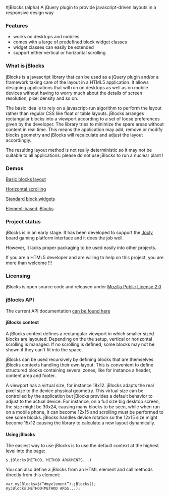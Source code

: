 #jBlocks (alpha)
A jQuery plugin to provide javascript-driven layouts in a responsive design way

### Features

* works on desktops and mobiles
* comes with a large of predefined block widget classes
* widget classes can easily be extended
* support either vertical or horizontal scrolling

### What is jBlocks

jBlocks is a javascript library that can be used as a jQuery plugin and/or a framework taking care of the layout in a HTML5 application. 
It allows designing applications that will run on desktops as well as on mobile devices without having to worry much about the details of screen resolution, pixel density and so on.

The basic idea is to rely on a javascript-run algorithm to perform the layout rather than regular CSS like float or table layouts. jBlocks arranges rectangular blocks into a viewport according to a set of loose preferences given by the developer. The library tries to minimize the spare areas without content in real time. This means the application may add, remove or modify blocks geometry and jBlocks will recalculate and adjust the layout accordingly.

The resulting layout method is not really deterministic so it may not be suitable to all applications: please do not use jBlocks to run a nuclear plant !

### Demos

[Basic blocks layout](http://mig-.github.com/jBlocks/demo/demo1.html)

[Horizontal scrolling](http://mig-.github.com/jBlocks/demo/demo2.html)

[Standard block widgets](http://mig-.github.com/jBlocks/demo/demo3.html)

[Element-based jBlocks](http://mig-.github.com/jBlocks/demo/demo4.html)

### Project status

jBlocks is in an early stage. It has been developed to support the [Jocly](http://www.jocly.com/jocly/hub) board gaming platform interface and it does the job well.

However, it lacks proper packaging to be used easily into other projects.

If you are a HTML5 developer and are willing to help on this project, you are more than welcome !!!

### Licensing

jBlocks is open source code and released under [Mozilla Public License 2.0](http://www.mozilla.org/MPL/2.0/)

### jBlocks API

The current API documentation [can be found here](http://mig-.github.com/jBlocks/doc/index.html)

#### jBlocks context

A jBlocks context defines a rectangular viewport in which smaller sized blocks are layouted. Depending on the the setup, vertical or horizontal scrolling is managed. If no scrolling is defined, some blocks may not be shown if they can&#039;t fit into the space.

jBlocks can be used recursively by defining blocks that are themselves jBlocks contexts handling their own layout. This is convenient to define structured blocks containing several zones, like for instance a header, content area and footer.

A viewport has a virtual size, for instance 18x12. jBlocks adapts the real pixel size to the device physical geometry. This virtual size can be controlled by the application but jBlocks provides a default behavior to adjust to the actual device. For instance, on a full size big desktop screen, the size might be 30x24, causing many blocks to be seen, while when run on a mobile phone, it can become 12x15 and scrolling must be performed to see some blocks. jBlocks handles device rotation so the 12x15 size might become 15x12 causing the library to calculate a new layout dynamically.

#### Using jBlocks

The easiest way to use jBlocks is to use the default context at the highest level into the page:

    $.jBlocks(METHOD, METHOD ARGUMENTS...)

You can also define a jBlocks from an HTML element and call methods directly from this element:

    var myJBlocks=$(“#myelement”).jBlocks();
    myJBlocks.METHOD(METHOD ARGS...);

